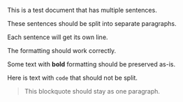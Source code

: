 This is a test document that has multiple sentences.

These sentences should be split into separate paragraphs.

Each sentence will get its own line.

The formatting should work correctly.

Some text with **bold** formatting should be preserved as-is.

Here is text with `code` that should not be split.

> This blockquote should stay as one paragraph.
